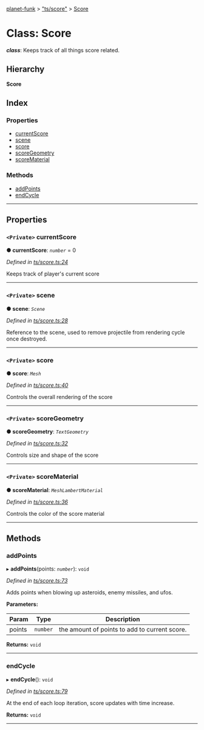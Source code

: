 [planet-funk](../README.md) > ["ts/score"](../modules/_ts_score_.md) > [Score](../classes/_ts_score_.score.md)

# Class: Score

*__class__*: Keeps track of all things score related.

## Hierarchy

**Score**

## Index

### Properties

* [currentScore](_ts_score_.score.md#currentscore)
* [scene](_ts_score_.score.md#scene)
* [score](_ts_score_.score.md#score)
* [scoreGeometry](_ts_score_.score.md#scoregeometry)
* [scoreMaterial](_ts_score_.score.md#scorematerial)

### Methods

* [addPoints](_ts_score_.score.md#addpoints)
* [endCycle](_ts_score_.score.md#endcycle)

---

## Properties

<a id="currentscore"></a>

### `<Private>` currentScore

**● currentScore**: *`number`* = 0

*Defined in [ts/score.ts:24](https://github.com/WilliamRADFunk/planet-funk/blob/02b6762/src/ts/score.ts#L24)*

Keeps track of player's current score

___
<a id="scene"></a>

### `<Private>` scene

**● scene**: *`Scene`*

*Defined in [ts/score.ts:28](https://github.com/WilliamRADFunk/planet-funk/blob/02b6762/src/ts/score.ts#L28)*

Reference to the scene, used to remove projectile from rendering cycle once destroyed.

___
<a id="score"></a>

### `<Private>` score

**● score**: *`Mesh`*

*Defined in [ts/score.ts:40](https://github.com/WilliamRADFunk/planet-funk/blob/02b6762/src/ts/score.ts#L40)*

Controls the overall rendering of the score

___
<a id="scoregeometry"></a>

### `<Private>` scoreGeometry

**● scoreGeometry**: *`TextGeometry`*

*Defined in [ts/score.ts:32](https://github.com/WilliamRADFunk/planet-funk/blob/02b6762/src/ts/score.ts#L32)*

Controls size and shape of the score

___
<a id="scorematerial"></a>

### `<Private>` scoreMaterial

**● scoreMaterial**: *`MeshLambertMaterial`*

*Defined in [ts/score.ts:36](https://github.com/WilliamRADFunk/planet-funk/blob/02b6762/src/ts/score.ts#L36)*

Controls the color of the score material

___

## Methods

<a id="addpoints"></a>

###  addPoints

▸ **addPoints**(points: *`number`*): `void`

*Defined in [ts/score.ts:73](https://github.com/WilliamRADFunk/planet-funk/blob/02b6762/src/ts/score.ts#L73)*

Adds points when blowing up asteroids, enemy missiles, and ufos.

**Parameters:**

| Param | Type | Description |
| ------ | ------ | ------ |
| points | `number` |  the amount of points to add to current score. |

**Returns:** `void`

___
<a id="endcycle"></a>

###  endCycle

▸ **endCycle**(): `void`

*Defined in [ts/score.ts:79](https://github.com/WilliamRADFunk/planet-funk/blob/02b6762/src/ts/score.ts#L79)*

At the end of each loop iteration, score updates with time increase.

**Returns:** `void`

___

